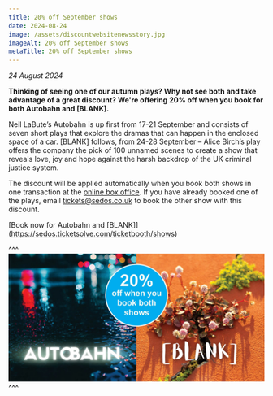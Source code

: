 ```yaml
---
title: 20% off September shows
date: 2024-08-24
image: /assets/discountwebsitenewsstory.jpg
imageAlt: 20% off September shows
metaTitle: 20% off September shows
---
```

*24 August 2024*

**Thinking of seeing one of our autumn plays? Why not see both and take advantage of a great discount? We're offering 20% off when you book for both Autobahn and \[BLANK].**

Neil LaBute’s Autobahn is up first from 17-21 September and consists of seven short plays that explore the dramas that can happen in the enclosed space of a car. \[BLANK] follows, from 24-28 September – Alice Birch’s play offers the company the pick of 100 unnamed scenes to create a show that reveals love, joy and hope against the harsh backdrop of the UK criminal justice system.

The discount will be applied automatically when you book both shows in one transaction at the [online box office](https://sedos.ticketsolve.com/ticketbooth/shows). If you have already booked one of the plays, email [tickets@sedos.co.uk](mailto:tickets@sedos.co.uk) to book the other show with this discount.

[Book now for Autobahn and \[BLANK]](https://sedos.ticketsolve.com/ticketbooth/shows)

^^^
![20% off September shows](/assets/discountnewsletter.jpg)
^^^